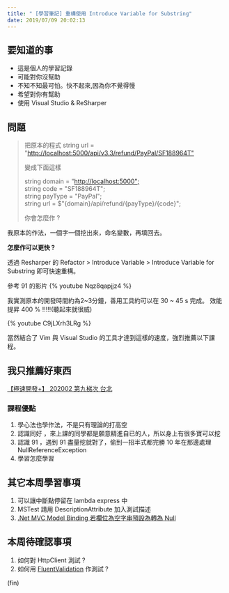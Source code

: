 ```yaml
---
title: " [學習筆記] 重構使用 Introduce Variable for Substring"
date: 2019/07/09 20:02:13
---
```


## 要知道的事

- 這是個人的學習記錄
- 可能對你沒幫助
- 不知不知最可怕。快不起來,因為你不覺得慢
- 希望對你有幫助
- 使用 Visual Studio & ReSharper

## 問題

> 把原本的程式
> string url = "<http://localhost:5000/api/v3.3/refund/PayPal/SF188964T">
>
> 變成下面這樣
>
> string domain = "<http://localhost:5000";>  
> string code = "SF188964T";  
> string payType = "PayPal";  
> string url = $"{domain}/api/refund/{payType}/{code}";  
>
> 你會怎麼作 ?

我原本的作法，一個字一個挖出來，命名變數，再填回去。

**怎麼作可以更快 ?**

透過 Resharper 的 Refactor > Introduce Variable > Introduce Variable for Substring 即可快速重構。

參考 91 的影片
{% youtube Nqz8qapjjz4 %}

我實測原本的開發時間約為2~3分鐘，善用工具約可以在 30 ~ 45 s 完成。
效能提昇 400 % !!!!!(聽起來就很威)

{% youtube C9jLXrh3LRg %}

當然結合了 Vim 與 Visual Studio 的工具才達到這樣的速度，強烈推薦以下課程。

## 我只推薦好東西

[【極速開發+】 202002 第九梯次 台北](https://dotblogs.com.tw/hatelove/2019/06/17/extreme-developing-training-202002)

### 課程優點

1. 學心法也學作法，不是只有理論的打高空
2. 認識同好 ，來上課的同學都是願意精進自已的人，所以身上有很多寶可以挖
3. 認識 91 ，遇到 91 盡量挖就對了，偷到一招半式都完勝 10 年在那邊處理 NullReferenceException
4. 學習怎麼學習

## 其它本周學習事項

1. 可以讓中斷點停留在 lambda express 中
2. MSTest 請用 DescriptionAttribute 加入測試描述
3. [.Net MVC Model Binding 若欄位為空字串預設為轉為 Null](https://docs.microsoft.com/zh-tw/dotnet/api/system.web.ui.webcontrols.boundfield.convertemptystringtonull?view=netframework-4.8)

## 本周待確認事項

1. 如何對 HttpClient 測試 ?
2. 如何用 [FluentValidation](https://fluentvalidation.net/testing) 作測試 ?

(fin)
